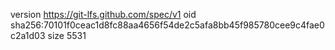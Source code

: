 version https://git-lfs.github.com/spec/v1
oid sha256:70101f0ceac1d8fc88aa4656f54de2c5afa8bb45f985780cee9c4fae0c2a1d03
size 5531
